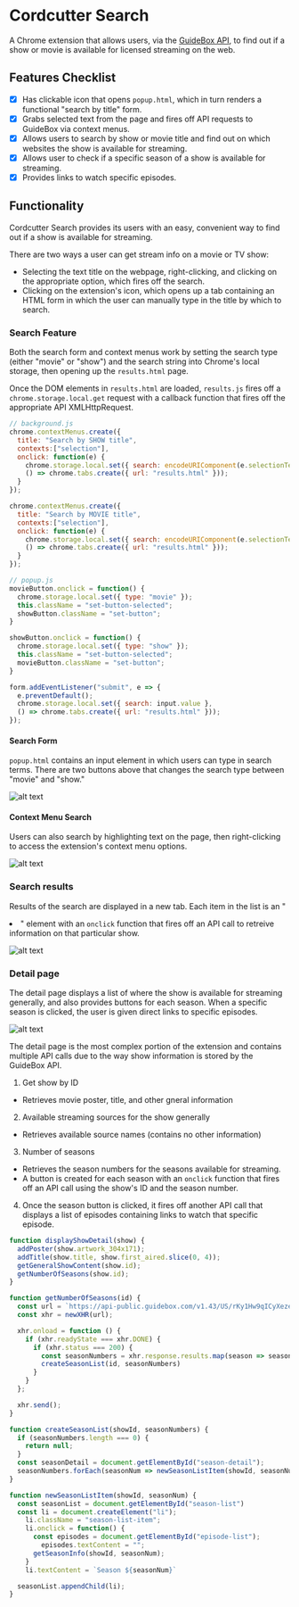 # Cordcutter Search

A Chrome extension that allows users, via the [GuideBox API](http://www.guidebox.com), to find out if a show or movie is available for licensed streaming on the web.

## Features Checklist

- [x] Has clickable icon that opens `popup.html`, which in turn renders a functional "search by title" form.
- [x] Grabs selected text from the page and fires off API requests to GuideBox via context menus.
- [x] Allows users to search by show or movie title and find out on which websites the show is available for streaming.
- [x] Allows user to check if a specific season of a show is available for streaming.
- [x] Provides links to watch specific episodes.

## Functionality

Cordcutter Search provides its users with an easy, convenient way to find out if a show is available for streaming.

There are two ways a user can get stream info on a movie or TV show:
- Selecting the text title on the webpage, right-clicking, and clicking on the appropriate option, which fires off the search.
- Clicking on the extension's icon, which opens up a tab containing an HTML form in which the user can manually type in the title by which to search.

### Search Feature

Both the search form and context menus work by setting the search type (either "movie" or "show") and the search string into Chrome's local storage, then opening up the `results.html` page.

Once the DOM elements in `results.html` are loaded, `results.js` fires off a `chrome.storage.local.get` request with a callback function that fires off the appropriate API XMLHttpRequest.

```javascript
// background.js
chrome.contextMenus.create({
  title: "Search by SHOW title",
  contexts:["selection"],
  onclick: function(e) {
    chrome.storage.local.set({ search: encodeURIComponent(e.selectionText), type: "show" },
    () => chrome.tabs.create({ url: "results.html" }));
  }
});

chrome.contextMenus.create({
  title: "Search by MOVIE title",
  contexts:["selection"],
  onclick: function(e) {
    chrome.storage.local.set({ search: encodeURIComponent(e.selectionText), type: "movie" },
    () => chrome.tabs.create({ url: "results.html" }));
  }
});

// popup.js
movieButton.onclick = function() {
  chrome.storage.local.set({ type: "movie" });
  this.className = "set-button-selected";
  showButton.className = "set-button";
}

showButton.onclick = function() {
  chrome.storage.local.set({ type: "show" });
  this.className = "set-button-selected";
  movieButton.className = "set-button";
}

form.addEventListener("submit", e => {
  e.preventDefault();
  chrome.storage.local.set({ search: input.value },
  () => chrome.tabs.create({ url: "results.html" }));
});
```

#### Search Form

`popup.html` contains an input element in which users can type in search terms.  There are two buttons above that changes the search type between "movie" and "show."

![alt text](http://res.cloudinary.com/jcbalcita/image/upload/v1480795373/Screen_Shot_2016-12-03_at_10.36.40_jahoex.png)

#### Context Menu Search

Users can also search by highlighting text on the page, then right-clicking to access the extension's context menu options.

![alt text](http://res.cloudinary.com/jcbalcita/image/upload/v1480640192/Screen_Shot_2016-12-01_at_16.55.59_pzpqtk.png)

### Search results

Results of the search are displayed in a new tab.  Each item in the list is an "<li>" element with an `onclick` function that fires off an API call to retreive information on that particular show.

![alt text](http://res.cloudinary.com/jcbalcita/image/upload/v1480654395/Screen_Shot_2016-12-01_at_20.52.26_hgjapp.png)

### Detail page

The detail page displays a list of where the show is available for streaming generally, and also provides buttons for each season.  When a specific season is clicked, the user is given direct links to specific episodes.

![alt text](http://res.cloudinary.com/jcbalcita/image/upload/v1480640501/Screen_Shot_2016-12-01_at_17.01.19_gp1smg.png)

The detail page is the most complex portion of the extension and contains multiple API calls due to the way show information is stored by the GuideBox API.
1. Get show by ID
  - Retrieves movie poster, title, and other gneral information
2. Available streaming sources for the show generally
  - Retrieves available source names (contains no other information)
3. Number of seasons
  - Retrieves the season numbers for the seasons available for streaming.
  - A button is created for each season with an `onclick` function that fires off an API call using the show's ID and the season number.
4. Once the season button is clicked, it fires off another API call that displays a list of episodes containing links to watch that specific episode.

```javascript
function displayShowDetail(show) {
  addPoster(show.artwork_304x171);
  addTitle(show.title, show.first_aired.slice(0, 4));
  getGeneralShowContent(show.id);
  getNumberOfSeasons(show.id);
}

function getNumberOfSeasons(id) {
  const url = `https://api-public.guidebox.com/v1.43/US/rKy1Hw9qICyXezey3TcAJ2uv0bWwQkmL/show/${id}/seasons`;
  const xhr = newXHR(url);

  xhr.onload = function () {
    if (xhr.readyState === xhr.DONE) {
      if (xhr.status === 200) {
        const seasonNumbers = xhr.response.results.map(season => season.season_number);
        createSeasonList(id, seasonNumbers)
      }
    }
  };

  xhr.send();
}

function createSeasonList(showId, seasonNumbers) {
  if (seasonNumbers.length === 0) {
    return null;
  }
  const seasonDetail = document.getElementById("season-detail");
  seasonNumbers.forEach(seasonNum => newSeasonListItem(showId, seasonNum))
}

function newSeasonListItem(showId, seasonNum) {
  const seasonList = document.getElementById("season-list")
  const li = document.createElement("li");
    li.className = "season-list-item";
    li.onclick = function() {
      const episodes = document.getElementById("episode-list");
        episodes.textContent = "";
      getSeasonInfo(showId, seasonNum);
    }
    li.textContent = `Season ${seasonNum}`

  seasonList.appendChild(li);
}
```
